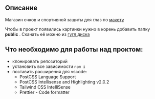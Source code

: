 ## Описание

Магазин очков и спортивной защиты для глаз по [макету](https://www.figma.com/file/ePGMWvS2ROX6P8kF24ML7c/%D0%98%D0%BD%D1%82%D0%B5%D1%80%D0%BD%D0%B5%D1%82-%D0%BC%D0%B0%D0%B3%D0%B0%D0%B7%D0%B8%D0%BD---%D0%9E%D1%87%D0%BA%D0%B8?type=design&node-id=0%3A1&mode=dev)

Чтобы в проект появились картинки нужно в корень добавить папку **public** . Скачать её можно из [гугл диска](https://drive.google.com/drive/folders/1KjXFE9_NVeiIL-n5z-HsSrExQM6y43DF?usp=drive_link)

## Что необходимо для работы над проктом:

- клонировать репозиторий
- установить все зависимости `npm i`
- поставить расширения для vscode: 
   - PostCSS Language Support
   - PostCSS Intellisense and Highlighting v2.0.2
   - Tailwind CSS IntelliSense
   - Prettier - Code formatter